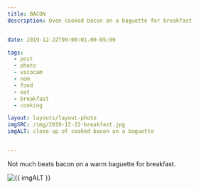 ```yaml
---
title: BACON
description: Oven cooked bacon on a baguette for breakfast


date: 2019-12-22T00:00:01.00-05:00

tags:
  - post
  - photo
  - vscocam
  - nom
  - food
  - eat
  - breakfast
  - cooking

layout: layouts/layout-photo
imgSRC: /img/2019-12-22-breakfast.jpg
imgALT: close up of cooked bacon on a baguette


---
```

Not much beats bacon on a warm baguette for breakfast.

<p><img class="u-photo img-polaroid" src="{{ imgSRC }}" alt="{{ imgALT }}"></p>
